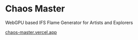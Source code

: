 # Chaos Master

WebGPU based IFS Flame Generator for Artists and Explorers

[chaos-master.vercel.app](https://chaos-master.vercel.app)
